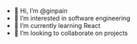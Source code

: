 - 👋 Hi, I’m @ginpain
- 👀 I’m interested in software engineering
- 🌱 I’m currently learning React
- 💞️ I’m looking to collaborate on projects


